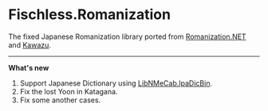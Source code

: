 # Fischless.Romanization

The fixed Japanese Romanization library ported from [Romanization.NET](https://github.com/zedseven/Romanization.NET) and [Kawazu](https://github.com/Cutano/Kawazu).

---

**What's new**

1. Support Japanese Dictionary using [LibNMeCab.IpaDicBin](https://www.nuget.org/packages/LibNMeCab.IpaDicBin).
2. Fix the lost Yoon in Katagana.
3. Fix some another cases.

